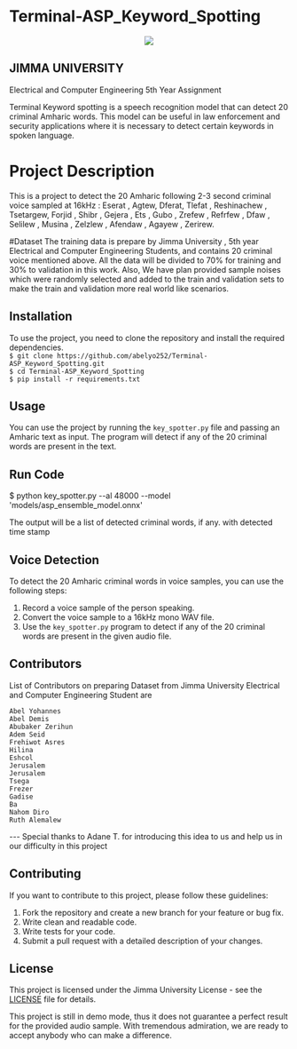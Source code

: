 # Terminal-ASP_Keyword_Spotting

<p align="center">
  <img src="https://upload.wikimedia.org/wikipedia/en/thumb/f/fe/Current_Logo_of_Jimma_University.png/220px-Current_Logo_of_Jimma_University.png" />
</p>

## JIMMA UNIVERSITY
 Electrical and Computer Engineering 5th Year Assignment
 
Terminal Keyword spotting is a speech recognition model that can detect 20 criminal Amharic words. This model can be useful in law enforcement and security applications where it is necessary to detect certain keywords in spoken language.

# Project Description
This is a project to detect the 20 Amharic following 2-3 second criminal voice sampled at 16kHz : Eserat , Agtew, Dferat, Tlefat , Reshinachew , Tsetargew, Forjid , Shibr , Gejera , Ets , Gubo , Zrefew , Refrfew , Dfaw , Selilew , Musina , Zelzlew , Afendaw , Agayew , Zerirew.


#Dataset
The training data is prepare by Jimma University , 5th year Electrical and Computer Engineering Students, and contains 20 criminal voice mentioned above. All the data will be divided to 70% for training and 30% to validation in this work. Also, We have plan provided sample noises which were randomly selected and added to the train and validation sets to make the train and validation more real world like scenarios.


## Installation

To use the project, you need to clone the repository and install the required dependencies.<br>
`$ git clone https://github.com/abelyo252/Terminal-ASP_Keyword_Spotting.git`<br>
`$ cd Terminal-ASP_Keyword_Spotting`<br>
`$ pip install -r requirements.txt`<br>

## Usage

You can use the project by running the `key_spotter.py` file and passing an Amharic text as input. The program will detect if any of the 20 criminal words are present in the text.

## Run Code
$ python key_spotter.py --al 48000 --model 'models/asp_ensemble_model.onnx'


The output will be a list of detected criminal words, if any. with detected time stamp

## Voice Detection

To detect the 20 Amharic criminal words in voice samples, you can use the following steps:

1. Record a voice sample of the person speaking.
2. Convert the voice sample to a 16kHz mono WAV file.
3. Use the `key_spotter.py` program to detect if any of the 20 criminal words are present in the given audio file.

## Contributors
List of Contributors on preparing Dataset from Jimma University Electrical and Computer Engineering Student are

    Abel Yohannes
    Abel Demis
    Abubaker Zerihun
    Adem Seid
    Frehiwot Asres
    Hilina
    Eshcol
    Jerusalem
    Jerusalem
    Tsega
    Frezer
    Gadise
    Ba
    Nahom Diro
    Ruth Alemalew

--- Special thanks to Adane T. for introducing this idea to us and help us in our difficulty in this project

## Contributing

If you want to contribute to this project, please follow these guidelines:

1. Fork the repository and create a new branch for your feature or bug fix.
2. Write clean and readable code.
3. Write tests for your code.
4. Submit a pull request with a detailed description of your changes.

## License

This project is licensed under the Jimma University License - see the [LICENSE](LICENSE) file for details.

<!Notice!>This project is still in demo mode, thus it does not guarantee a perfect result for the provided audio sample. With tremendous admiration, we are ready to accept anybody who can make a difference.
